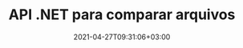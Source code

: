 ---
############################# Static ############################
layout: "product"
date: 2021-04-27T09:31:06+03:00
draft: false

product: "Comparison"
product_tag: "comparison"
platform: ".NET"
platform_tag: "net"

############################# Head ############################
head_title: "API de comparação de documentos C# .NET | Comparar e mesclar PDF Word Excel Web e texto"
head_description: "API de comparação de documentos C# .NET. Compare e mescle PDF Word DOC DOCX, planilha do Excel, PPT, PPTX, HTML, EMLX MSG, VSDX, DXF DWG e formatos de arquivo de imagem."

############################# Header ############################
title: "API .NET para comparar arquivos"
description: "Desenvolva aplicativos usando a API de comparação de documentos .NET para verificar e comparar arquivos em busca de diferenças de conteúdo e estilo."
button:
    enable: true
    icon: "fas fa-arrow-down"
    label: "Baixe a avaliação gratuita"
    link: "https://downloads.groupdocs.com/comparison/net"

############################# SubMenu ############################
submenu:
    enable: true
    
    left:
        img_alt: "GroupDocs.Comparison for .NET"
        image: "https://www.groupdocs.cloud/templates/groupdocs/images/product-logos/groupdocs-comparison-net.png"
        product: "GroupDocs.Comparison"
        platform: ".NET"

    middle:
        button:
            # button loop
            - link: "#overview"
              text: "Visão geral"

            # button loop
            - link: "#features"
              text: "Características"

            # button loop
            - link: "#support"
              text: "Apoiar"

            # button loop
            - link: "https://products.groupdocs.app/comparison"
              text: "Demonstração ao vivo"

            # button loop
            - link: "https://purchase.groupdocs.com/pricing/comparison/net"
              text: "Preços"

    right:
        link_download: "https://downloads.groupdocs.com/comparison"
        link_learn: "https://docs.groupdocs.com/comparison/net/"
        link_buy: "https://purchase.groupdocs.com"

############################# Overview ############################
overview:
    enable: true
    example_image: "/comparison/comparison-example.webp"
    content: |
      
    more_overview:
      # more_overview_loop
      - title: "O que é GroupDocs.Comparison for .NET"
        content: "A API GroupDocs.Comparison for .NET é uma solução rápida e confiável, pronta para uso na criação de aplicativos para pesquisar e destacar diferenças entre documentos do mesmo ou de diferentes formatos em C#, ASP.NET ou outras tecnologias relacionadas à plataforma de software .NET."

      # more_overview_loop
      - title: "Formatos Suportados"
        content: "A biblioteca GroupDocs.Comparison suporta a detecção de diferenças no conteúdo e no estilo de texto entre formatos populares de imagens e documentos, como PDF, HTML, Outlook por e-mail, documentos do Microsoft Office Word, planilhas do Excel, apresentações em PowerPoint, OneNote, diagramas do Visio, textos, png , imagens gif e bmp, bem como uma centena de outros formatos."
        
      # more_overview_loop
      - title: "Capacidades de comparação"
        content: "A comparação pode ser realizada para detectar alterações no conteúdo de palavras, parágrafos, tabelas ou gráficos e seus estilos, e fornecerá um documento de comparação que lista um resumo das diferenças, seu número e tipo de pertença. GroupDocs.Comparison for .NET pode extrair facilmente informações básicas sobre o documento de origem, comparar e salvar documentos simples, protegidos por senha e criptografados de vários formatos por meio de um arquivo ou fluxo de dados."
        
      # more_overview_loop
      - title: "Documentação e exemplos"
        content: "Já existe muita documentação sobre o uso da biblioteca Comparison em diferentes plataformas com exemplos de código, então você não precisa pensar muito sobre como trabalhar com GroupDocs.Comparison for .NET API em seu aplicativo."
        
      # more_overview_loop
      - title: "Compatibilidade"
        content: "Você pode usar GroupDocs.Comparison for .NET para criar aplicativos em qualquer ambiente de desenvolvimento orientado à plataforma .NET. É compatível com todas as linguagens baseadas em .NET e oferece suporte a sistemas operacionais populares (Windows, Linux, MacOS) nos quais você pode instalar estruturas Mono ou .NET (incluindo .NET Core)."
    examples:
      enable: true
      
    more_feature:
      # more_feature_loop
      - title: "Compare facilmente documentos usando a API .NET"
        content: |
          A API GroupDocs.Comparison for .NET oferece uma maneira fácil e eficiente de comparar seus arquivos. A seguir está um exemplo que mostra como comparar dois documentos DOCX usando C#:  

          ```cs
          // Arquivos de origem e de destino a serem comparados
          string source = @"source.docx";
          string target = @"target.docx";
          Comparer comparer = new Comparer();
          // Compare dois documentos
          ICompareResult result = comparer.Compare(source, target, new ComparisonSettings());
          ```
      # more_feature_loop
      - title: "Escolha o nível de detalhe para comparação"
        content: "Com GroupDocs.Comparison for .NET você pode especificar até que ponto deseja que os documentos sejam comparados. Você pode escolher entre baixo (comparar texto palavra por palavra com precisão para grade de imagem = 50), médio (comparar texto caractere por caractere com precisão para grade de imagem = 100) ou alto (comparar texto caractere por caractere com precisão para grade de imagem = 150)."

      # more_feature_loop
      - title: "Suporte para comparação de estilos de texto"
        content: |
          GroupDocs.Comparison for .NET oferece recurso para comparar estilos de texto.  

          Enquanto palavras e caracteres de documentos estão sendo comparados, o nome da fonte, o tamanho da fonte, a cor da fonte, o estilo da fonte (negrito, itálico, sublinhado, versalete, hiperlink) e a cor do sublinhado (se aplicável) podem ser comparados para encontrar diferenças.  

          Ao comparar parágrafos, você pode comparar estilos como alinhamento de parágrafo, recuo (recuo à esquerda, recuo à direita), espaçamento de parágrafo (espaço depois, espaço antes), recuo da primeira linha e espaçamento entre linhas.  

          GroupDocs.Comparison for .NET também oferece suporte à comparação de outras seções de uma página, quando aplicável, como distância do rodapé, altura e orientação da página, margens (esquerda, direita, superior e inferior), largura da linha da borda e cor da borda.  
      
    tabs:
      enable: true
      
      ## TAB ONE ##
      tab_one:
        description: |
          A seguir está uma visão geral do GroupDocs.Comparison for .NET:
      
        right:
          enable: true
          icon: "fab fa-html5"
          title: "Visão geral"
          content: |
            * Comparação de documentos
            * Comparação de arquivos HTML
            * Comparação de PDFs
            * Comparação de diagramas
            * Compare o conteúdo do arquivo
            * Compare estilos de texto
      
      ## TAB TWO ##
      tab_two:
        description: |
          O GroupDocs.Comparison for .NET é compatível com todos os [formatos de arquivo de documentos](https://docs.groupdocs.com/comparison/net/supported-document-formats/) populares, incluindo: Microsoft Office, PDF, imagens e muitos outros .
        left:
          enable: true
          table:
            # table loop
            - title: "Microsoft Office"
              content: |
                * **Word:** [DOC](https://products.groupdocs.com/comparison/net/doc/), [DOCX](https://products.groupdocs.com/comparison/net/docx/), [DOCM](https://products.groupdocs.com/comparison/net/docm/), [DOT](https://products.groupdocs.com/comparison/net/dot/), [DOTX](https://products.groupdocs.com/comparison/net/dotx/), [DOTM](https://products.groupdocs.com/comparison/net/dotm/), [RTF](https://products.groupdocs.com/comparison/net/rtf/), [TXT](https://products.groupdocs.com/comparison/net/txt/)
                * **Excel:** [XLS](https://products.groupdocs.com/comparison/net/xls/), [XLSX](https://products.groupdocs.com/comparison/net/xlsx/), [XLSM](https://products.groupdocs.com/comparison/net/xlsm/), [XLSB](https://products.groupdocs.com/comparison/net/xlsb/), [XLTM](https://products.groupdocs.com/comparison/net/xltm/), [XLT](https://products.groupdocs.com/comparison/net/xlt/), [XLTM](https://products.groupdocs.com/comparison/net/xltm/), [XLTX](https://products.groupdocs.com/comparison/net/xltx/), [XLAM](https://products.groupdocs.com/comparison/net/xlam/), [SXC](https://products.groupdocs.com/comparison/net/sxc/), [SpreadsheetML](https://products.groupdocs.com/comparison/net/xml/)
                * **PowerPoint:** [PPT](https://products.groupdocs.com/comparison/net/ppt/), [PPTX](https://products.groupdocs.com/comparison/net/pptx/), [PPS](https://products.groupdocs.com/comparison/net/pps/), [PPSX](https://products.groupdocs.com/comparison/net/ppsx/), [PPSM](https://products.groupdocs.com/comparison/net/ppsm/), [POT](https://products.groupdocs.com/comparison/net/pot/), [POTM](https://products.groupdocs.com/comparison/net/potm/), [POTX](https://products.groupdocs.com/comparison/net/potx/), [PPTM](https://products.groupdocs.com/comparison/net/pptm/)
                * **Visio:** [VSD](https://products.groupdocs.com/comparison/net/vsd/), [VDX](https://products.groupdocs.com/comparison/net/vdx/), [VSS](https://products.groupdocs.com/comparison/net/vss/), [VSSX](https://products.groupdocs.com/comparison/net/vssx/), [VSX](https://products.groupdocs.com/comparison/net/vsx/), [VST](https://products.groupdocs.com/comparison/net/vst/), [VSTX](https://products.groupdocs.com/comparison/net/vstx/), [VTX](https://products.groupdocs.com/comparison/net/vtx/), [VSDX](https://products.groupdocs.com/comparison/net/vsdx/), [VDW](https://products.groupdocs.com/comparison/net/vdw/), [VSTM](https://products.groupdocs.com/comparison/net/vstm/), [VSSM](https://products.groupdocs.com/comparison/net/vssm/), [VSDM](https://products.groupdocs.com/comparison/net/vsdm/)
                * **Outlook:** [MSG](https://products.groupdocs.com/comparison/net/msg/), [EML](https://products.groupdocs.com/comparison/net/eml/), [EMLX](https://products.groupdocs.com/comparison/net/emlx/), [PST](https://products.groupdocs.com/comparison/net/pst/), [OST](https://products.groupdocs.com/comparison/net/ost/)
                * **OneNote:** [ONE](https://products.groupdocs.com/comparison/net/one/)

        right:
          enable: true
          table:
            # table loop
            - title: "Outros formatos"
              content: |
                * **Linguagens de programação**: [CS](https://products.groupdocs.com/comparison/net/cs/), [Java](https://products.groupdocs.com/comparison/net/java/), [CPP](https://products.groupdocs.com/comparison/net/cpp/), [JS](https://products.groupdocs.com/comparison/net/js/), [PY](https://products.groupdocs.com/comparison/net/py/), [RB](https://products.groupdocs.com/comparison/net/rb/), [PL](https://products.groupdocs.com/comparison/net/pl/), [ASM](https://products.groupdocs.com/comparison/net/asm/), [GROOVY](https://products.groupdocs.com/comparison/net/groovy/), [JSON](https://products.groupdocs.com/comparison/net/json/), [PHP](https://products.groupdocs.com/comparison/net/php/), [SQL](https://products.groupdocs.com/comparison/net/sql/), [LOG](https://products.groupdocs.com/comparison/net/log/), [DIFF](https://products.groupdocs.com/comparison/net/diff/), [LESS](https://products.groupdocs.com/comparison/net/less/), [SCALA](https://products.groupdocs.com/comparison/net/scala/)
                * **OpenDocument**: [ODT](https://products.groupdocs.com/comparison/net/odt/), [OTT](https://products.groupdocs.com/comparison/net/ott/), [ODS](https://products.groupdocs.com/comparison/net/ods/), [ODP](https://products.groupdocs.com/comparison/net/odp/), [OTP](https://products.groupdocs.com/comparison/net/otp/)
                * **Portable**: [PDF](https://products.groupdocs.com/comparison/net/pdf/), [MOBI](https://products.groupdocs.com/comparison/net/mobi/)
                * **AutoCAD**: [DXF](https://products.groupdocs.com/comparison/net/dxf/), [DWG](https://products.groupdocs.com/comparison/net/dwg/)
                * **Email**: [EML](https://products.groupdocs.com/comparison/net/eml/), [EMLX](https://products.groupdocs.com/comparison/net/emlx/), [MSG](https://products.groupdocs.com/comparison/net/msg/)
                * **Images**: [JPEG](https://products.groupdocs.com/comparison/net/jpeg/), [BMP](https://products.groupdocs.com/comparison/net/bmp/), [PNG](https://products.groupdocs.com/comparison/net/png/), [GIF](https://products.groupdocs.com/comparison/net/gif/), [DCM](https://products.groupdocs.com/comparison/net/dcm/), [DICOM](https://products.groupdocs.com/comparison/net/dicom/), [DjVu](https://products.groupdocs.com/comparison/net/djvu/)
                * **Web**: [HTM](https://products.groupdocs.com/comparison/net/htm/), [HTML](https://products.groupdocs.com/comparison/net/html/), [MHTML](https://products.groupdocs.com/comparison/net/mhtml/)
                * **Text**: [TXT](https://products.groupdocs.com/comparison/net/txt/)

      ## TAB THREE ##
      tab_three:
        description: |
          GroupDocs.Comparison for .NET oferece suporte aos seguintes sistemas operacionais, estruturas e gerenciadores de pacotes:
      
        left:
          enable: true
          table:
            # table loop
            - icon: "fab fa-windows"
              title: "Sistemas operacionais"
              content: |
                * Windows Desktop
                * Windows Server
                * Windows Azure
                * Linux
                * MacOS

            # table loop
            - icon: "fas fa-code"
              title: "Estruturas suportadas"
              content: |
                * .NET Framework 2.0 ou mais alto
                * Mono Framework 1.2 ou mais alto
                * .NET Standard 2.0
                * .NET Core 2.0

        right:
          enable: true
          table:
            # table loop
            - icon: "fas fa-box"
              title: "Gerenciador de pacotes"
              content: |
                * NuGet

            # table loop
            - icon: "fas fa-tools"
              title: "Ambientes de desenvolvimento"
              content: |
                * Microsoft Visual Studio
                * Xamarin.Android
                * Xamarin.IOS
                * Xamarin.Mac
                * MonoDevelop

############################# Features ############################
features:
    enable: true
    title: "Recursos do GroupDocs.Comparison for .NET"

    feature:
      # feature loop
      - icon: "fas fa-copy"
        content: "[Identifique diferenças no conteúdo e nos estilos de fonte](https://docs.groupdocs.com/comparison/net/compare-documents/)"

      # feature loop
      - icon: "fas fa-eye"
        content: "[Salve um relatório resumido de todas as diferenças encontradas após a comparação de arquivos](https://docs.groupdocs.com/comparison/net/get-extended-information-on-the-summary-page/)"

      # feature loop
      - icon: "fas fa-bolt"
        content: "[Aplicar ou rejeitar alterações após analisar diferenças e exportar o arquivo resultante](https://docs.groupdocs.com/comparison/net/accept-or-reject-detected-changes/)"
      
      # feature loop
      - icon: "fas fa-file-powerpoint"
        content: "[Suporte para a funcionalidade “Rastrear alterações” do Microsoft Word ao comparar arquivos do Word](https://docs.groupdocs.com/comparison/net/show-revisions/)"

      # feature loop
      - icon: "fas fa-code"
        content: "[Identifique exclusivamente alterações provenientes de cada documento que está sendo comparado](https://docs.groupdocs.com/comparison/net/get-list-of-changes/)"

      # feature loop
      - icon: "fas fa-cloud"
        content: "[Ler e enviar documentos via Streams](https://docs.groupdocs.com/comparison/net/load-file-from-stream/)"

      # feature loop
      - icon: "fas fa-remove-format"
        content: "[Licenciamento medido – Faturamento de acordo com o uso da API](https://docs.groupdocs.com/comparison/net/licensing-and-evaluation-limitations/)"

      # feature loop
      - icon: "fas fa-comment-slash"
        content: "[Compare vários documentos de origem com um único documento de destino](https://docs.groupdocs.com/comparison/net/compare-multiple-documents/)"

      # feature loop
      - icon: "fas fa-location-arrow"
        content: "[Compare páginas específicas de arquivos do Word entre si – aceite ou rejeite todas as alterações em um único documento do Word](https://docs.groupdocs.com/comparison/net/accept-or-reject-detected-changes/)"

      # feature loop
      - icon: "fas fa-border-all"
        content: "[Mesclar até 3 documentos do Word e comparar fórmulas usadas em arquivos do Word](https://docs.groupdocs.com/comparison/net/how-to-merge-source-code-files/)"

      # feature loop
      - icon: "fas fa-wrench"
        content: "[Obtenha informações sobre documentos do filePath](https://docs.groupdocs.com/comparison/net/get-file-info/)"

      # feature loop
      - icon: "fas fa-columns"
        content: "[Salvar o resultado da comparação HTML como imagens](https://docs.groupdocs.com/comparison/net/generate-document-pages-preview/)"

      # feature loop
      - icon: "fas fa-file-word"
        content: "[Opção para mostrar ou ocultar conteúdo excluído](https://docs.groupdocs.com/comparison/net/show-gap-lines/)"

      # feature loop
      - icon: "fas fa-envelope"
        content: "[Opção para ativar ou desativar a comparação de estilos de documentos](https://docs.groupdocs.com/comparison/net/how-to-select-options-for-flexible-comparing/)"

      # feature loop
      - icon: "fas fa-print"
        content: "[Especifique strings para marcar itens inseridos, excluídos e com alteração de estilo no documento de comparação](https://docs.groupdocs.com/comparison/net/customize-changes-styles/)"

      # feature loop
      - icon: "fas fa-file-archive"
        content: "[Especifique o separador de palavras e a cor da fonte para estilizar o texto comparado](https://docs.groupdocs.com/comparison/net/customize-changes-styles/)"

      # feature loop
      - icon: "fas fa-lock"
        content: "[Calcule as coordenadas corretas de alterações em PDF, Word, slides e diagramas de PowerPoint](https://docs.groupdocs.com/comparison/net/get-changes-coordinates/)"

      # feature loop
      - icon: "fas fa-file-code"
        content: "[Compare arquivos protegidos por senha](https://docs.groupdocs.com/comparison/net/how-to-compare-password-protected-files/)"
      
      # feature loop
      - icon: "fas fa-fill-drip"
        content: "[Compare títulos de gráficos em planilhas – Gere gráfico nos arquivos de células resultantes](https://docs.groupdocs.com/comparison/net/how-to-compare-spreadsheet-or-tables/)"

      # feature loop
      - icon: "fas fa-file-excel"
        content: "[Dimensionar automaticamente as formas automáticas no arquivo resultante do documento de células](https://docs.groupdocs.com/comparison/net/how-to-compare-spreadsheet-or-tables/)"

      # feature loop
      - icon: "fas fa-heading"
        content: "[Acesse a página de resumo detalhado para detectar alterações entre arquivos de documentos de origem e de destino](https://docs.groupdocs.com/comparison/net/get-extended-information-on-the-summary-page/)"

      # feature loop
      - icon: "fas fa-project-diagram"
        content: "[Compare os arquivos de linguagem de programação e script mais populares](https://docs.groupdocs.com/comparison/net/get-supported-document-formats/)"

      # feature loop
      - icon: "fas fa-cube"
        content: "[Compare vários (mais de dois) documentos PDF, Word, Excel, Diagrama, Email, Texto e OneNote](https://docs.groupdocs.com/comparison/net/compare-multiple-documents-with-specific-compare-settings/)"

      # feature loop
      - icon: "fab fa-uncharted"
        content: "[Compare o cabeçalho e o rodapé dos formatos de arquivo suportados](https://docs.groupdocs.com/comparison/net/how-to-select-options-for-flexible-comparing/)"

      # feature loop
      - icon: "fab fa-uncharted"
        content: "[Compare marcadores, variáveis ​​e propriedades personalizadas de formatos de documentos do Word](https://docs.groupdocs.com/comparison/net/compare-bookmarks-in-word/)"

############################# Support ############################
support:
    enable: true

############################# Solutions ############################
solutions:
    enable: true
    title: "GroupDocs.Comparison oferece APIs de visualização de documentos para outros ambientes de desenvolvimento populares"

    solution:
        # solution loop
        - img_alt: "GroupDocs.Comparison for Java"
          image: "https://www.groupdocs.cloud/templates/groupdocs/images/product-logos/groupdocs-comparison-java.png"
          product: "GroupDocs.Comparison"
          platform: "Java"
          link: "/comparison/java/"

############################# Back to top ###############################
back_to_top:
  enable: true
---